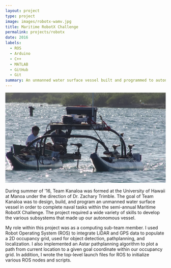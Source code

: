 ```yaml
---
layout: project
type: project
image: images/robotx-wamv.jpg
title: Maritime RobotX Challenge
permalink: projects/robotx
date: 2016
labels:
  - ROS
  - Arduino
  - C++
  - MATLAB
  - GitHub
  - Git
summary: An unmanned water surface vessel built and programmed to autonomously complete several naval tasks.
---
```


<img class="ui medium right floated rounded image" src="../images/robotx-wamv.jpg">

During summer of '16, Team Kanaloa was formed at the University of Hawaii at Manoa under the direction of Dr. Zachary Trimble. The goal of Team Kanaloa was to design, build, and program an unmanned water surface vessel in order to complete naval tasks within the semi-annual Maritime RobotX Challenge. The project required a wide variety of skills to develop the various subsystems that made up our autonomous vessel.

My role within this project was as a computing sub-team member. I used Robot Operating System (ROS) to integrate LiDAR and GPS data to populate a 2D occupancy grid, used for object detection, pathplanning, and localization. I also implemented an Astar pathplanning algorithm to plot a path from current location to a given goal coordinate within our occupancy grid. In addition, I wrote the top-level launch files for ROS to initialize various ROS nodes and scripts.
